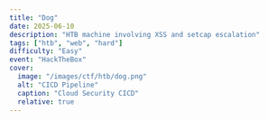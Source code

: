```yaml
---
title: "Dog"
date: 2025-06-10
description: "HTB machine involving XSS and setcap escalation"
tags: ["htb", "web", "hard"]
difficulty: "Easy"
event: "HackTheBox"
cover:
  image: "/images/ctf/htb/dog.png"
  alt: "CICD Pipeline"
  caption: "Cloud Security CICD"
  relative: true
---
```

